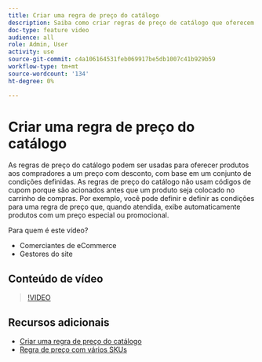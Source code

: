 ```yaml
---
title: Criar uma regra de preço do catálogo
description: Saiba como criar regras de preço de catálogo que oferecem produtos aos compradores a um preço com desconto com base em um conjunto de condições definidas.
doc-type: feature video
audience: all
role: Admin, User
activity: use
source-git-commit: c4a106164531feb069917be5db1007c41b929b59
workflow-type: tm+mt
source-wordcount: '134'
ht-degree: 0%

---
```


# Criar uma regra de preço do catálogo

As regras de preço do catálogo podem ser usadas para oferecer produtos aos compradores a um preço com desconto, com base em um conjunto de condições definidas. As regras de preço do catálogo não usam códigos de cupom porque são acionados antes que um produto seja colocado no carrinho de compras. Por exemplo, você pode definir e definir as condições para uma regra de preço que, quando atendida, exibe automaticamente produtos com um preço especial ou promocional.

Para quem é este vídeo?

- Comerciantes de eCommerce
- Gestores do site

## Conteúdo de vídeo

>[!VIDEO](https://video.tv.adobe.com/v/343834?quality=12&learn=on)

## Recursos adicionais

- [Criar uma regra de preço do catálogo](https://docs.magento.com/user-guide/marketing/price-rules-catalog-create.html)
- [Regra de preço com vários SKUs](https://docs.magento.com/user-guide/marketing/price-rule-multiple-sku.html)
